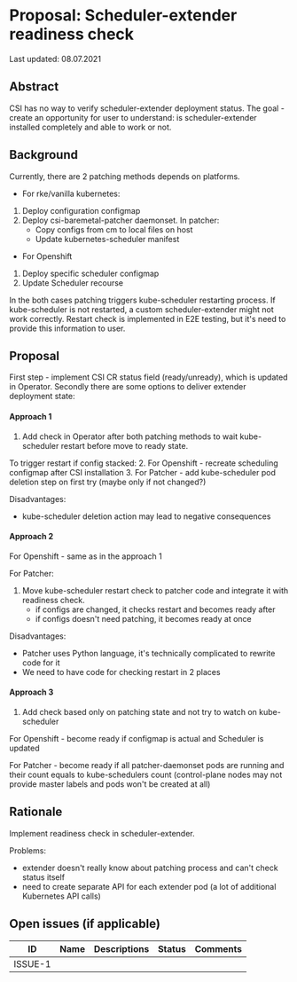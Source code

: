 # Proposal: Scheduler-extender readiness check

Last updated: 08.07.2021


## Abstract
CSI has no way to verify scheduler-extender deployment status.
The goal - create an opportunity for user to understand: is scheduler-extender installed completely and able to work or not.

## Background
Currently, there are 2 patching methods depends on platforms.

- For rke/vanilla kubernetes:
1. Deploy configuration configmap
2. Deploy csi-baremetal-patcher daemonset.
In patcher:
   - Copy configs from cm to local files on host
   - Update kubernetes-scheduler manifest
    
- For Openshift
1. Deploy specific scheduler configmap
2. Update Scheduler recourse

In the both cases patching triggers kube-scheduler restarting process. 
If kube-scheduler is not restarted, a custom scheduler-extender might not work correctly.
Restart check is implemented in E2E testing, but it's need to provide this information to user.

## Proposal
First step - implement CSI CR status field (ready/unready), which is updated in Operator.
Secondly there are some options to deliver extender deployment state:

#### Approach 1
1. Add check in Operator after both patching methods to wait kube-scheduler restart before move to ready state.
   
To trigger restart if config stacked:
2. For Openshift - recreate scheduling configmap after CSI installation
3. For Patcher - add kube-scheduler pod deletion step on first try (maybe only if not changed?)

Disadvantages:
- kube-scheduler deletion action may lead to negative consequences

#### Approach 2
For Openshift - same as in the approach 1

For Patcher: 
1. Move kube-scheduler restart check to patcher code and integrate it with readiness check.
   - if configs are changed, it checks restart and becomes ready after
   - if configs doesn't need patching, it becomes ready at once

Disadvantages:
- Patcher uses Python language, it's technically complicated to rewrite code for it
- We need to have code for checking restart in 2 places

#### Approach 3
1. Add check based only on patching state and not try to watch on kube-scheduler

For Openshift - become ready if configmap is actual and Scheduler is updated

For Patcher - become ready if all patcher-daemonset pods are running and their count equals to kube-schedulers count (control-plane nodes may not provide master labels and pods won't be created at all) 

## Rationale

Implement readiness check in scheduler-extender.

Problems:
- extender doesn't really know about patching process and can't check status itself
- need to create separate API for each extender pod (a lot of additional Kubernetes API calls)

## Open issues (if applicable)

ID | Name | Descriptions | Status | Comments
---| -----| -------------| ------ | --------
ISSUE-1 |   |   |   |   
